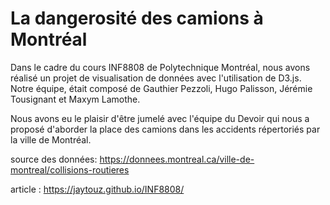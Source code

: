 # La dangerosité des camions à Montréal

Dans le cadre du cours INF8808 de Polytechnique Montréal, nous avons réalisé un projet de visualisation de données avec l'utilisation de D3.js.
Notre équipe, était composé de Gauthier Pezzoli, Hugo Palisson, Jérémie Tousignant et Maxym Lamothe. 

Nous avons eu le plaisir d'être jumelé avec l'équipe du Devoir qui nous a proposé d'aborder la place des camions dans les accidents répertoriés par la ville de Montréal. 

source des données: https://donnees.montreal.ca/ville-de-montreal/collisions-routieres

article : https://jaytouz.github.io/INF8808/
